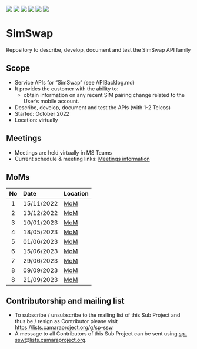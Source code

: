 <a href="https://github.com/camaraproject/SimSwap/commits/" title="Last Commit"><img src="https://img.shields.io/github/last-commit/camaraproject/SimSwap?style=plastic"></a>
<a href="https://github.com/camaraproject/SimSwap/issues" title="Open Issues"><img src="https://img.shields.io/github/issues/camaraproject/SimSwap?style=plastic"></a>
<a href="https://github.com/camaraproject/SimSwap/pulls" title="Open Pull Requests"><img src="https://img.shields.io/github/issues-pr/camaraproject/SimSwap?style=plastic"></a>
<a href="https://github.com/camaraproject/SimSwap/graphs/contributors" title="Contributors"><img src="https://img.shields.io/github/contributors/camaraproject/SimSwap?style=plastic"></a>
<a href="https://github.com/camaraproject/SimSwap" title="Repo Size"><img src="https://img.shields.io/github/repo-size/camaraproject/SimSwap?style=plastic"></a>
<a href="https://github.com/camaraproject/SimSwap/blob/main/LICENSE" title="License"><img src="https://img.shields.io/badge/License-Apache%202.0-green.svg?style=plastic"></a>

# SimSwap

Repository to describe, develop, document and test the SimSwap API family

## Scope

* Service APIs for “SimSwap” (see APIBacklog.md)  
* It provides the customer with the ability to:  
  * obtain information on any recent SIM pairing change related to the User’s mobile account.
* Describe, develop, document and test the APIs (with 1-2 Telcos)  
* Started: October 2022
* Location: virtually  

## Meetings

* Meetings are held virtually in MS Teams
* Current schedule & meeting links: [Meetings information](documentation/MeetingMinutes/README.MD)

## MoMs

|No|Date|Location|
|:-:|:-|:-|
|1|15/11/2022|[MoM](/SimSwap/documentation/MeetingMinutes/2022_Week46_syncCalls.md)|
|2|13/12/2022|[MoM](/SimSwap/documentation/MeetingMinutes/2022_Week50_syncCalls.md)|
|3|10/01/2023|[MoM](/SimSwap/documentation/MeetingMinutes/2023_Week2_syncCalls.md)|
|4|18/05/2023|[MoM](/SimSwap/documentation/MeetingMinutes/2023_Week20_syncCalls.md)|
|5|01/06/2023|[MoM](/SimSwap/documentation/MeetingMinutes/2023_Week22_syncCalls.md)|
|6|15/06/2023|[MoM](/SimSwap/documentation/MeetingMinutes/2023_Week24_syncCalls.md)|
|7|29/06/2023|[MoM](/SimSwap/documentation/MeetingMinutes/2023_Week26_syncCalls.md)|
|8|09/09/2023|[MoM](/SimSwap/documentation/MeetingMinutes/2023_Week36_syncCalls.md)|
|8|21/09/2023|[MoM](/SimSwap/documentation/MeetingMinutes/2023_Week38_syncCalls.md)|

## Contributorship and mailing list

* To subscribe / unsubscribe to the mailing list of this Sub Project and thus be / resign as Contributor please visit <https://lists.camaraproject.org/g/sp-ssw>.
* A message to all Contributors of this Sub Project can be sent using <sp-ssw@lists.camaraproject.org>.
